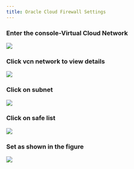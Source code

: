 ```yaml
---
title: Oracle Cloud Firewall Settings
---
```


### Enter the console-Virtual Cloud Network

![](https://m.theovan.xyz/img/202309032017796.png)

### Click vcn network to view details

![](https://m.theovan.xyz/img/20230903201855.png)

### Click on subnet

![](https://m.theovan.xyz/img/20230903201855.png)

### Click on safe list

![](https://m.theovan.xyz/img/20230903202120.png)

### Set as shown in the figure

![](https://m.theovan.xyz/img/20230903202406.png)

